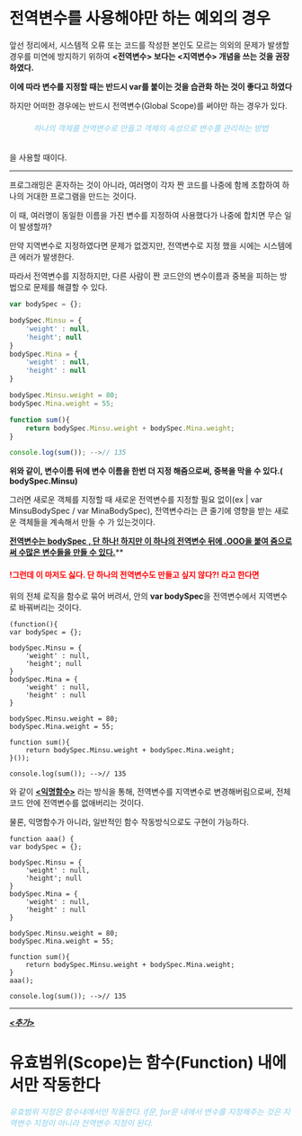 # 전역변수를 사용해야만 하는 예외의 경우



앞선 정리에서, 시스템적 오류 또는 코드를 작성한 본인도 모르는 의외의 문제가 발생할 경우를 미연에 방지하기 위하여 **<전역변수> 보다는 <지역변수> 개념을 쓰는 것을 권장하였다.**

**이에 따라 변수를 지정할 때는 반드시 var를 붙이는 것을 습관화 하는 것이 좋다고 하였다**

하지만 어떠한 경우에는 반드시 전역변수(Global Scope)를 써야만 하는 경우가 있다.  

<h6><center style="color:skyblue">하나의 객체를 전역변수로 만들고 객체의 속성으로 변수를 관리하는 방법</h6></center>

을 사용할 때이다.

-----------------



프로그래밍은 혼자하는 것이 아니라, 여러명이 각자 짠 코드를 나중에 함께 조합하여 하나의 거대한 프로그램을 만드는 것이다. 

이 때, 여러명이 동일한 이름을 가진 변수를 지정하여 사용했다가 나중에 합치면 무슨 일이 발생할까?

만약 지역변수로 지정하였다면 문제가 없겠지만, 전역변수로 지정 했을 시에는 시스템에 큰 에러가 발생한다.

따라서 전역변수를 지정하지만, 다른 사람이 짠 코드안의 변수이름과 중복을 피하는 방법으로 문제를 해결할 수 있다.

```javascript
var bodySpec = {};

bodySpec.Minsu = {
    'weight' : null,
    'height'; null
}
bodySpec.Mina = {
    'weight' : null,
    'height' : null
}

bodySpec.Minsu.weight = 80;
bodySpec.Mina.weight = 55;

function sum(){
    return bodySpec.Minsu.weight + bodySpec.Mina.weight;
}

console.log(sum()); -->// 135
```

**위와 같이, 변수이름 뒤에 변수 이름을 한번 더  지정 해줌으로써, 중복을 막을 수 있다.( bodySpec.Minsu)**

그러면 새로운 객체를 지정할 때 새로운 전역변수를 지정할 필요 없이(ex | var MinsuBodySpec  / var MinaBodySpec), 전역변수라는 큰 줄기에 영향을 받는 새로운 객체들을 계속해서 만들 수 가 있는것이다. 



<u>**전역변수는 bodySpec , 단 하나! 하지만 이 하나의 전역변수 뒤에 .OOO을 붙여 줌으로써 수많은 변수들을 만들 수 있다.**</u>**  



<h4 style="color:red">!그런데 이 마저도 싫다. 단 하나의 전역변수도 만들고 싶지 않다?! 라고 한다면</h4> 

위의 전체 로직을 함수로 묶어 버려서, 안의 **var bodySpec**을 전역변수에서 지역변수로 바꿔버리는 것이다.



```
(function(){
var bodySpec = {};

bodySpec.Minsu = {
    'weight' : null,
    'height'; null
}
bodySpec.Mina = {
    'weight' : null,
    'height' : null
}

bodySpec.Minsu.weight = 80;
bodySpec.Mina.weight = 55;

function sum(){
    return bodySpec.Minsu.weight + bodySpec.Mina.weight;
}());

console.log(sum()); -->// 135

```

와 같이 <u>**<익명함수>**</u> 라는 방식을 통해, 전역변수를 지역변수로 변경해버림으로써, 전체코드 안에 전역변수를 없애버리는 것이다.

물론, 익명함수가 아니라, 일반적인 함수 작동방식으로도 구현이 가능하다.

```
function aaa() {
var bodySpec = {};

bodySpec.Minsu = {
    'weight' : null,
    'height'; null
}
bodySpec.Mina = {
    'weight' : null,
    'height' : null
}

bodySpec.Minsu.weight = 80;
bodySpec.Mina.weight = 55;

function sum(){
    return bodySpec.Minsu.weight + bodySpec.Mina.weight;
}
aaa();

console.log(sum()); -->// 135

```



------------------------------

**<u>*<추가></u>***

# 유효범위(Scope)는 함수(Function) 내에서만 작동한다

<h6 style="color:skyblue">  유효범위 지정은 함수내에서만 작동한다.  if문, for문 내에서 변수를 지정해주는 것은 지역변수 지정이 아니라 전역변수 지정이 된다.</h6>





